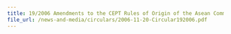 ```yaml
---
title: 19/2006 Amendments to the CEPT Rules of Origin of the Asean Common Effective Preferential Tariff (CEPT) scheme for the ASEAN Free Trade Area (AFTA)
file_url: /news-and-media/circulars/2006-11-20-Circular192006.pdf
---
```

